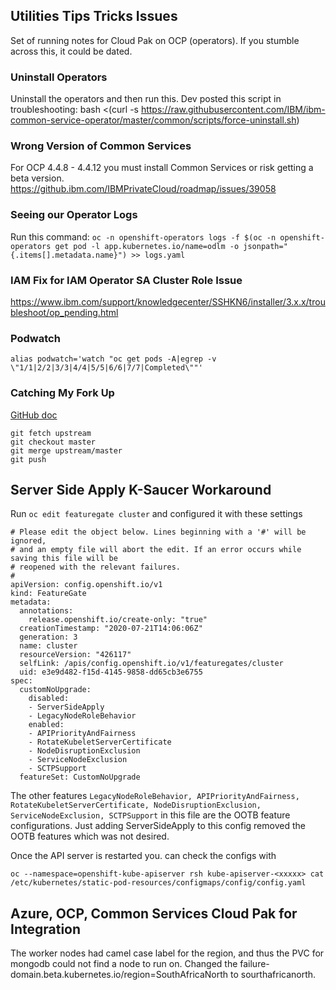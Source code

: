 ## Utilities Tips Tricks Issues 

Set of running notes for Cloud Pak on OCP (operators). If you stumble across this, it could be dated.


### Uninstall Operators

Uninstall the operators and then run this. Dev posted this script in troubleshooting:  bash <(curl -s https://raw.githubusercontent.com/IBM/ibm-common-service-operator/master/common/scripts/force-uninstall.sh)

### Wrong Version of Common Services

For OCP 4.4.8 - 4.4.12 you must install Common Services or risk getting a beta version.  https://github.ibm.com/IBMPrivateCloud/roadmap/issues/39058

### Seeing our Operator Logs

Run this command:  `oc -n openshift-operators logs -f $(oc -n openshift-operators get pod -l app.kubernetes.io/name=odlm -o jsonpath="{.items[].metadata.name}") >> logs.yaml`

### IAM Fix for IAM Operator SA Cluster Role Issue

https://www.ibm.com/support/knowledgecenter/SSHKN6/installer/3.x.x/troubleshoot/op_pending.html

### Podwatch

 `alias podwatch='watch "oc get pods -A|egrep -v \"1/1|2/2|3/3|4/4|5/5|6/6|7/7|Completed\""'`

### Catching My Fork Up

[GitHub doc](https://docs.github.com/en/github/collaborating-with-issues-and-pull-requests/syncing-a-fork)
```
git fetch upstream
git checkout master
git merge upstream/master
git push
```

## Server Side Apply K-Saucer Workaround

Run `oc edit featuregate cluster`
and configured it with these settings

```
# Please edit the object below. Lines beginning with a '#' will be ignored,
# and an empty file will abort the edit. If an error occurs while saving this file will be
# reopened with the relevant failures.
#
apiVersion: config.openshift.io/v1
kind: FeatureGate
metadata:
  annotations:
    release.openshift.io/create-only: "true"
  creationTimestamp: "2020-07-21T14:06:06Z"
  generation: 3
  name: cluster
  resourceVersion: "426117"
  selfLink: /apis/config.openshift.io/v1/featuregates/cluster
  uid: e3e9d482-f15d-4145-9858-dd65cb3e6755
spec:
  customNoUpgrade:
    disabled:
    - ServerSideApply
    - LegacyNodeRoleBehavior
    enabled:
    - APIPriorityAndFairness
    - RotateKubeletServerCertificate
    - NodeDisruptionExclusion
    - ServiceNodeExclusion
    - SCTPSupport
  featureSet: CustomNoUpgrade
```
  
The other features `LegacyNodeRoleBehavior, APIPriorityAndFairness, RotateKubeletServerCertificate, NodeDisruptionExclusion, ServiceNodeExclusion, SCTPSupport` in this file are the OOTB feature configurations. Just adding ServerSideApply to this config removed the OOTB features which was not desired.

Once the API server is restarted you. can check the configs with

```oc --namespace=openshift-kube-apiserver rsh kube-apiserver-<xxxxx> cat /etc/kubernetes/static-pod-resources/configmaps/config/config.yaml```

## Azure, OCP, Common Services Cloud Pak for Integration

The worker nodes had camel case label for the region, and thus the PVC for mongodb could not find a node to run on.  Changed the failure-domain.beta.kubernetes.io/region=SouthAfricaNorth to sourthafricanorth.
